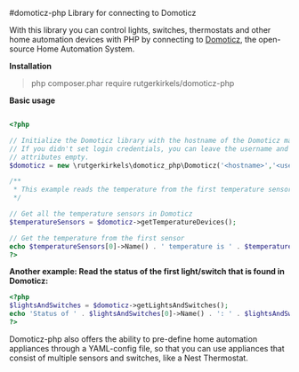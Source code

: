 #domoticz-php
Library for connecting to Domoticz

With this library you can control lights, switches, thermostats and other home automation devices with PHP by connecting to [Domoticz](http://domoticz.com), the open-source Home Automation System.

**Installation**
> php composer.phar require rutgerkirkels/domoticz-php

**Basic usage**

```php

<?php

// Initialize the Domoticz library with the hostname of the Domoticz machine.
// If you didn't set login credentials, you can leave the username and password
// attributes empty.
$domoticz = new \rutgerkirkels\domoticz_php\Domoticz('<hostname>','<username>', '<password>');

/**
 * This example reads the temperature from the first temperature sensor that is found
 */

// Get all the temperature sensors in Domoticz
$temperatureSensors = $domoticz->getTemperatureDevices();

// Get the temperature from the first sensor
echo $temperatureSensors[0]->Name() . ' temperature is ' . $temperatureSensors[0]->Temp();
?>
```
**Another example: Read the status of the first light/switch that is found in Domoticz:**

```php
<?php
$lightsAndSwitches = $domoticz->getLightsAndSwitches();
echo 'Status of ' . $lightsAndSwitches[0]->Name() . ': ' . $lightsAndSwitches[0]->Status();
?>
```
Domoticz-php also offers the ability to pre-define home automation appliances through a YAML-config file, so that you can use appliances that consist of multiple sensors and switches, like a Nest Thermostat.